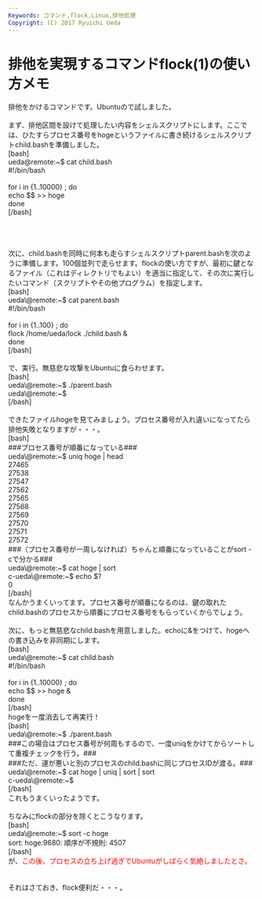 ```yaml
---
Keywords: コマンド,flock,Linux,排他処理
Copyright: (C) 2017 Ryuichi Ueda
---
```


# 排他を実現するコマンドflock(1)の使い方メモ
排他をかけるコマンドです。Ubuntuので試しました。<br />
<br />
まず、排他区間を設けて処理したい内容をシェルスクリプトにします。ここでは、ひたすらプロセス番号をhogeというファイルに書き続けるシェルスクリプトchild.bashを準備しました。<br />
[bash]<br />
ueda\@remote:~$ cat child.bash <br />
#!/bin/bash<br />
<br />
for i in {1..10000} ; do<br />
	echo $$ &gt;&gt; hoge <br />
done<br />
[/bash]<br />
<br />
<!--more--><br />
<br />
次に、child.bashを同時に何本も走らすシェルスクリプトparent.bashを次のように準備します。100個並列で走らせます。flockの使い方ですが、最初に鍵となるファイル（これはディレクトリでもよい）を適当に指定して、その次に実行したいコマンド（スクリプトやその他プログラム）を指定します。<br />
[bash]<br />
ueda\@remote:~$ cat parent.bash <br />
#!/bin/bash<br />
<br />
for i in {1..100} ; do<br />
	flock /home/ueda/lock ./child.bash &amp;<br />
done<br />
[/bash]<br />
<br />
で、実行。無慈悲な攻撃をUbuntuに食らわせます。<br />
[bash]<br />
ueda\@remote:~$ ./parent.bash <br />
ueda\@remote:~$ <br />
[/bash]<br />
<br />
できたファイルhogeを見てみましょう。プロセス番号が入れ違いになってたら排他失敗となりますが・・・。<br />
[bash]<br />
###プロセス番号が順番になっている###<br />
ueda\@remote:~$ uniq hoge | head<br />
27465<br />
27538<br />
27547<br />
27562<br />
27565<br />
27568<br />
27569<br />
27570<br />
27571<br />
27572<br />
###（プロセス番号が一周しなければ）ちゃんと順番になっていることがsort -cで分かる###<br />
ueda\@remote:~$ cat hoge | sort <br />
c-ueda\@remote:~$ echo $?<br />
0<br />
[/bash]<br />
なんかうまくいってます。プロセス番号が順番になるのは、鍵の取れたchild.bashのプロセスから順番にプロセス番号をもらっていくからでしょう。<br />
<br />
次に、もっと無慈悲なchild.bashを用意しました。echoに&をつけて、hogeへの書き込みを非同期にします。<br />
[bash]<br />
ueda\@remote:~$ cat child.bash <br />
#!/bin/bash<br />
<br />
for i in {1..10000} ; do<br />
	echo $$ &gt;&gt; hoge &amp; <br />
done<br />
[/bash]<br />
hogeを一度消去して再実行！<br />
[bash]<br />
ueda\@remote:~$ ./parent.bash <br />
###この場合はプロセス番号が何周もするので、一度uniqをかけてからソートして重複チェックを行う。###<br />
###ただ、運が悪いと別のプロセスのchild.bashに同じプロセスIDが渡る。###<br />
ueda\@remote:~$ cat hoge | uniq | sort | sort <br />
c-ueda\@remote:~$<br />
[/bash]<br />
これもうまくいったようです。<br />
<br />
ちなみにflockの部分を除くとこうなります。<br />
[bash]<br />
ueda\@remote:~$ sort -c hoge<br />
sort: hoge:9680: 順序が不規則: 4507<br />
[/bash]<br />
が、<span style="color:red">この後、プロセスの立ち上げ過ぎでUbuntuがしばらく気絶しましたとさ。</span><br />
<br />
<br />
それはさておき、flock便利だ・・・。
